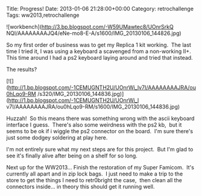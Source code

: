 Title: Progress!
Date: 2013-01-06 21:28:00+00:00
Category: retrochallenge
Tags: ww2013,retrochallenge

![workbench](http://3.bp.blogspot.com/-W59UMawtec8/UOnrSrkQ
NQI/AAAAAAAAJQ4/eNe-mo8-E-A/s1600/IMG_20130106_144826.jpg)
  
  
So my first order of business was to get my Replica 1 kit working.  The last
time I tried it, I was using a keyboard a scavenged from a non-working II+.
This time around I had a ps2 keyboard laying around and tried that instead.

  
The results?

  

[![](http://1.bp.blogspot.com/-1CEMUGNTH2U/UOnrWi_lv7I/AAAAAAAAJRA/ou0hLqo9-RM
/s320/IMG_20130106_144836.jpg)](http://1.bp.blogspot.com/-1CEMUGNTH2U/UOnrWi_l
v7I/AAAAAAAAJRA/ou0hLqo9-RM/s1600/IMG_20130106_144836.jpg)

Huzzah!  So this means there was something wrong with the ascii keyboard
interface I guess.  There's also some weirdness with the ps2 kb,  but it seems
to be ok if i wiggle the ps2 connector on the board.  I'm sure there's just
some dodgey soldering at play here.

  
I'm not entirely sure what my next steps are for this project.  But I'm glad
to see it's finally alive after being on a shelf for so long.

  
Next up for the WW2013... Finish the restoration of my Super Famicom.  It's
currently all apart and in zip lock bags.  I just need to make a trip to the
store to get the things I need to retr0bright the case,  then clean all the
connectors inside... in theory this should get it running well.

  


